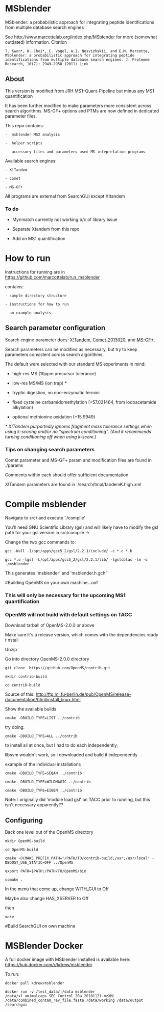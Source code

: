 # MSblender 
MSblender: a probabilistic approach for integrating peptide identifications
from multiple database search engines
 
See http://www.marcottelab.org/index.php/MSblender for more (somewhat outdated) information.
 Citation

    T. Kwon*, H. Choi*, C. Vogel, A.I. Nesvizhskii, and E.M. Marcotte, MSblender: a probabilistic approach for integrating peptide identifications from multiple database search engines. J. Proteome Research, 10(7): 2949–2958 (2011) Link 


## About

   This version is modified from JRH MS1-Quant-Pipeline but minus any MS1 quantification
   
   It has been further modified to make parameters more consistent across search algorithms.
   MS-GF+ options and PTMs are now defined in dedicated parameter files.
   
   This repo contains:

    -  msblender MS2 analysis

    -  helper scripts

    -  accessory files and parameters used MS intepretation programs


   Available search engines:

    - X!Tandem

    - Comet

    - MS-GF+

   All programs are external from SearchGUI except X!tandem

  

### To do

   - Myrimatch currently not working b/c of library issue 
  
   - Separate Xtandem from this repo
  
   - Add on MS1 quantification
  

# How to run

   Instructions for running are in https://github.com/marcottelab/run_msblender

   contains:
 
    - sample directory structure
 
    - instructions for how to run

    - an example analysis
   
   
   ## Search parameter configuration

   Search engine parameter docs: [X!Tandem](https://www.thegpm.org/TANDEM/api/index.html), [Comet-2013020](http://comet-ms.sourceforge.net/parameters/parameters_201302/), and [MS-GF+](https://bix-lab.ucsd.edu/pages/viewpage.action?pageId=13533355).


   Search parameters can be modified as necessary, but try to keep parameters consistent across search algorithms.

   The default were selected with our standard MS experiments in mind:
   
   - high-res MS (10ppm precursor tolerance)
   
   - low-res MS/MS (ion trap) \*
   
   - tryptic digestion, no non-enzymatic termini
   
   - fixed cysteine carbamidomethylation (+57.021464, from iodoacetamide alkylation)
   
   - optional methionine oxidation (+15.9949)


   _\* X!Tandem purportedly ignores fragment mass tolerance settings when using k-scoring and/or no "spectrum conditioning". (And it recommends turning conditioning off when using k-score.)_


### Tips on changing search parameters

   Comet parameter and MS-GF+ param and modification files are found in ./params

   Comments within each should offer sufficient documentation.

   X!Tandem parameters are found in ./search/tmpl/tandemK.high.xml
 
 
# Compile msblender 

Navigate to src/ and execute './compile'

You'll need GNU Scientific Library (gsl) and will likely have to modify the gsl path for your gsl version in src/compile -> 


Change the two gcc commands to:


`gcc -Wall -I/opt/apps/gcc5_2/gsl/2.2.1/include/ -c *.c *.h`


`gcc *.o -lgsl -L/opt/apps/gcc5_2/gsl/2.2.1/lib/ -lgslcblas -lm -o ./msblender`

This generates 'msblender' and 'msblender.h.gch'


#Building OpenMS on your own machine...oof

### This will only be necessary for the upcoming MS1 quantification

### OpenMS will not build with default settings on TACC

Download tarball of OpenMS-2.0.0 or above

Make sure it's a release version, which comes with the dependencies ready t nstall

Unzip

Go into directory OpenMS-2.0.0 directory

```
git clone  https://github.com/OpenMS/contrib.git

mkdir contrib-build

cd contrib-build
```
Source of this: http://ftp.mi.fu-berlin.de/pub/OpenMS/release-documentation/html/install_linux.html


Show  the available builds

```
cmake -DBUILD_TYPE=LIST ../contrib
```


try doing: 

```
cmake -DBUILD_TYPE=ALL ../contrib
```

to install all at once, but I had to do each independently,

libsvm wouldn't work, so I downloaded and build it independently

example of the individual installations
```
cmake -DBUILD_TYPE=SEQAN ../contrib

cmake -DBUILD_TYPE=WILDMAGIC ../contrib

cmake -DBUILD_TYPE=EIGEN ../contrib
```

Note: I originally did 'module load gsl' on TACC prior to running, but this isn't necessary apparently??


## Configuring

Back one level out of the OpenMS directory

```
mkdir OpenMS-build

cd OpenMS-build

cmake -DCMAKE_PREFIX_PATH="/PATH/TO/contrib-build;/usr;/usr/local" -DBOOST_USE_STATIC=OFF ../OpenMS

export PATH=$PATH:/PATH/TO/OpenMS/bin

ccmake .
```

In the menu that come up, change WITH_GUI to Off

Maybe also change HAS_XSERVER to Off

then

```
make
```


#Build SearchGUI on own machine

# MSBlender Docker

A full docker image with MSblender installed is available here: https://hub.docker.com/r/kdrew/msblender

To run: 
```
docker pull kdrew/msblender

docker run -v /test_data/:/data msblender /data/xl_animalcaps_SEC_Control_20a_20181121.mzXML /data/combined_contam_rev_file.fasta /data/working /data/output /searchgui
```




	
